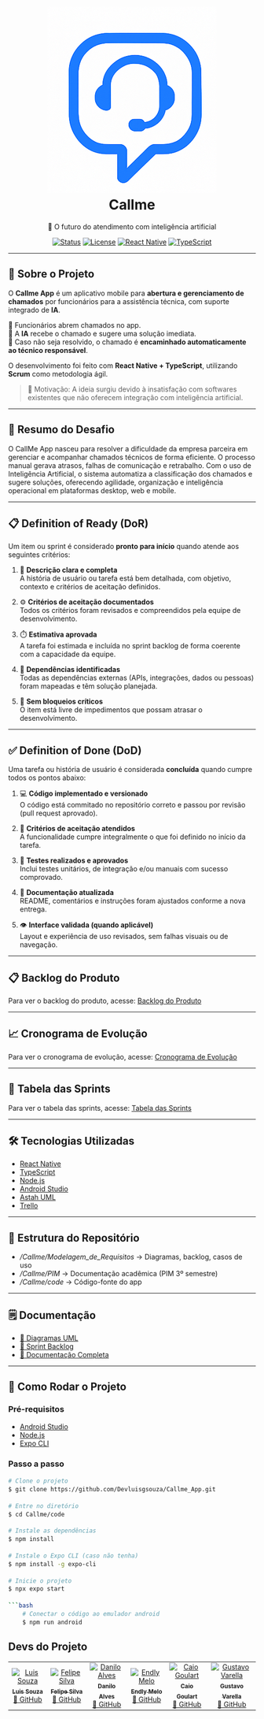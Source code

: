 <h1 align="center">
  <img src='https://github.com/Devluisgsouza/Projeto_Academico/blob/main/src/img/icone.icon.png'>
  <br>
  Callme
</h1>

<p align="center">🚀 O futuro do atendimento com inteligência artificial</p>

<div align="center">

[![Status](https://img.shields.io/badge/status-em%20desenvolvimento-yellow)]()
[![License](https://img.shields.io/badge/license-MIT-green)]()
[![React Native](https://img.shields.io/badge/React%20Native-0.72-blue)]()
[![TypeScript](https://img.shields.io/badge/TypeScript-✓-3178C6)]()

</div>

---

## 📖 Sobre o Projeto  

O **Callme App** é um aplicativo mobile para **abertura e gerenciamento de chamados** por funcionários para a assistência técnica, com suporte integrado de **IA**.  

🔹 Funcionários abrem chamados no app.  
🔹 A **IA** recebe o chamado e sugere uma solução imediata.  
🔹 Caso não seja resolvido, o chamado é **encaminhado automaticamente ao técnico responsável**.  

O desenvolvimento foi feito com **React Native + TypeScript**, utilizando **Scrum** como metodologia ágil.

> 🎯 Motivação: A ideia surgiu devido à insatisfação com softwares existentes que não oferecem integração com inteligência artificial.  

---
## 🧠 Resumo do Desafio

O CallMe App nasceu para resolver a dificuldade da empresa parceira em gerenciar e acompanhar chamados técnicos de forma eficiente. O processo manual gerava atrasos, falhas de comunicação e retrabalho.
Com o uso de Inteligência Artificial, o sistema automatiza a classificação dos chamados e sugere soluções, oferecendo agilidade, organização e inteligência operacional em plataformas desktop, web e mobile.

---

## 📋 Definition of Ready (DoR)

Um item ou sprint é considerado **pronto para início** quando atende aos seguintes critérios:

1. 🧾 **Descrição clara e completa**  
   A história de usuário ou tarefa está bem detalhada, com objetivo, contexto e critérios de aceitação definidos.

2. ⚙️ **Critérios de aceitação documentados**  
   Todos os critérios foram revisados e compreendidos pela equipe de desenvolvimento.

3. ⏱️ **Estimativa aprovada**  
   A tarefa foi estimada e incluída no sprint backlog de forma coerente com a capacidade da equipe.

4. 🔗 **Dependências identificadas**  
   Todas as dependências externas (APIs, integrações, dados ou pessoas) foram mapeadas e têm solução planejada.

5. 🚫 **Sem bloqueios críticos**  
   O item está livre de impedimentos que possam atrasar o desenvolvimento.

---

## ✅ Definition of Done (DoD)

Uma tarefa ou história de usuário é considerada **concluída** quando cumpre todos os pontos abaixo:

1. 💻 **Código implementado e versionado**  
   O código está commitado no repositório correto e passou por revisão (pull request aprovado).

2. 🧠 **Critérios de aceitação atendidos**  
   A funcionalidade cumpre integralmente o que foi definido no início da tarefa.

3. 🧪 **Testes realizados e aprovados**  
   Inclui testes unitários, de integração e/ou manuais com sucesso comprovado.

4. 🧾 **Documentação atualizada**  
   README, comentários e instruções foram ajustados conforme a nova entrega.

5. 👁️ **Interface validada (quando aplicável)**  
   Layout e experiência de uso revisados, sem falhas visuais ou de navegação.

---

##  📋 Backlog do Produto
Para ver o backlog do produto, acesse: [Backlog do Produto](https://github.com/Devluisgsouza/Backlog-Produto)

---
## 📈 Cronograma de Evolução
Para ver o cronograma de evolução, acesse: [Cronograma de Evolução](https://github.com/Devluisgsouza/Cronograma-Evolucao/blob/main/README.md)

---
## 📅 Tabela das Sprints
Para ver o tabela das sprints, acesse: [Tabela das Sprints](https://github.com/Devluisgsouza/Tabela-Sprints)

---

## 🛠️ Tecnologias Utilizadas  

- [React Native](https://reactnative.dev/)  
- [TypeScript](https://www.typescriptlang.org/)  
- [Node.js](https://nodejs.org/pt)  
- [Android Studio](https://developer.android.com/studio)  
- [Astah UML](https://astah.net/products/astah-uml/)  
- [Trello](https://trello.com/)  

---

## 📂 Estrutura do Repositório  

- */Callme/Modelagem_de_Requisitos* → Diagramas, backlog, casos de uso  
- */Callme/PIM* → Documentação acadêmica (PIM 3º semestre)  
- */Callme/code* → Código-fonte do app  

---

## 🗒 Documentação  

- [📌 Diagramas UML](https://github.com/Devluisgsouza/Projeto_Academico/blob/main/Diagramas_UML.asta)
- [📌 Sprint Backlog](https://github.com/TheVarella/Sprint-1-Egydio/blob/main/AtividadeEgydio/AtividadeEgydio-main/Callme/Modelagem_de_Requisitos/Sprints_Backlog.docx)
- [📌 Documentação Completa](https://github.com/TheVarella/Sprint-1-Egydio/blob/main/AtividadeEgydio/AtividadeEgydio-main/Callme/PIM/PIM%203%20SEMESTRE.doc)  



---

## 🚀 Como Rodar o Projeto  

### Pré-requisitos  
- [Android Studio](https://developer.android.com/studio)  
- [Node.js](https://nodejs.org/pt)  
- [Expo CLI](https://expo.dev/)  

### Passo a passo  

```bash
# Clone o projeto
$ git clone https://github.com/Devluisgsouza/Callme_App.git 

# Entre no diretório
$ cd Callme/code

# Instale as dependências
$ npm install

# Instale o Expo CLI (caso não tenha)
$ npm install -g expo-cli

# Inicie o projeto
$ npx expo start

```bash
    # Conectar o código ao emulador android
    $ npm run android
```

## Devs do Projeto

<table> <tr> <td align="center"> <a href="https://github.com/Devluisgsouza"> <img src="https://avatars.githubusercontent.com/u/175893858?v=4" width="100px;" alt="Luis Souza"/> <br /> <sub><b>Luis Souza</b></sub> </a> <br /> <a href="https://github.com/Devluisgsouza">🔗 GitHub </a> </td> <td align="center"> <a href="https://github.com/Felipe00702"> <img src="https://avatars.githubusercontent.com/u/205240478?v=4" width="100px;" alt="Felipe Silva"/> <br /> <sub><b>Felipe Silva</b></sub> </a> <br /> <a href="https://github.com/Felipe00702">🔗 GitHub</a> </td> <td align="center"> <a href="https://github.com/Nilo40"> <img src="https://avatars.githubusercontent.com/u/112767071?v=4" width="100px;" alt="Danilo Alves"/> <br /> <sub><b>Danilo Alves</b></sub> </a> <br /> <a href="https://github.com/Nilo40">🔗 GitHub</a> </td> <td align="center"> <a href="https://github.com/endlymelo"> <img src="https://avatars.githubusercontent.com/u/202872646?v=4" width="100px;" alt="Endly Melo"/> <br /> <sub><b>Endly Melo</b></sub> </a> <br /> <a href="https://github.com/endlymelo">🔗 GitHub</a> </td> <td align="center"> <a href="https://github.com/caiogoulart1"> <img src="https://avatars.githubusercontent.com/u/205272622?v=4" width="100px;" alt="Caio Goulart"/> <br /> <sub><b>Caio Goulart</b></sub> </a> <br /> <a href="https://github.com/caiogoulart1">🔗 GitHub</a> </td> <td align="center"> <a href="https://github.com/TheVarella"> <img src="https://avatars.githubusercontent.com/u/95414997?v=4" width="100px;" alt="Gustavo Varella"/> <br /> <sub><b>Gustavo Varella</b></sub> </a> <br /> <a href="https://github.com/TheVarella">🔗 GitHub</a> </tr> </table>
